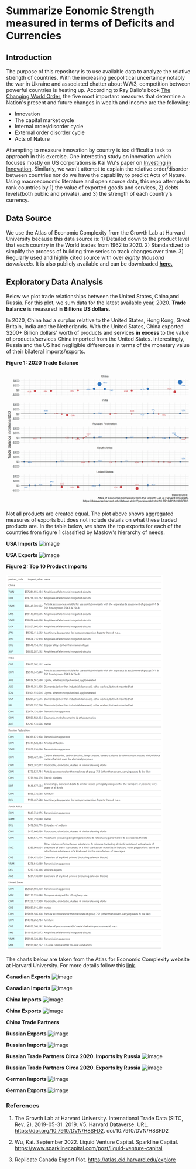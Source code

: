 # Summarize Eonomic Strength measured in terms of Deficits and Currencies

**Introduction**
---------------
The purpose of this repository is to use available data to analyze the relative strength of countries. With the increasing geopolitical uncertaincy notably the war in Ukraine and associated chatter about WW3, competition between powerful countries is heating up. According to Ray Dalio's book [The Changing World Order](https://www.youtube.com/watch?v=xguam0TKMw8), the five most important measures that determine a Nation's present and future changes in wealth and income are the following: 

* Innovation 
* The capital market cycle 
* Internal order/disorder cycle
* External order disorder cycle 
* Acts of Nature 

Attempting to measure innovation by country is too difficult a task to approach in this exercise. One interesting study on innovation which focuses mostly on US corporations is Kai Wu's paper on [Investing in Innovation](https://sparklinecapital.files.wordpress.com/2022/04/sparkline-innovation.pdf). Similarly, we won't attempt to explain the relative order/disorder between countries nor do we have the capability to predict Acts of Nature. Using macroeconomic literature and open source data, this repo attempts to rank countries by 1) the value of exported goods and services, 2) debts levels(both public and private), and 3) the strength of each country's currency.  

**Data Source**
---------------
We use the Atlas of Economic Complexity from the Growth Lab at Harvard University because this data source is: 1) Detailed down to the product level that each country in the World trades from 1962 to 2020. 2) Standardized to simplify the process of building time series to track changes over time. 3) Regularly used and highly cited source with over *eighty thousand downloads*. It is also publicly available and can be downloaded [**here.**](https://dataverse.harvard.edu/dataset.xhtml?persistentId=doi:10.7910/DVN/H8SFD2)


**Exploratory Data Analysis**
--------------------------------

Below we plot trade relationships between the United States, China,and Russia. For this plot, we sum data for the latest available year, 2020.  **Trade balance** is measured in **Billions US dollars**.

In 2020, China had a surplus relative to the United States, Hong Kong, Great Britain, India and the Netherlands. With the United States, China exported $200+ Billion dollars' worth of products and services **in excess** to the value of products/services China imported from the United States. Interestingly, Russia and the US had negligible differences in terms of the monetary value of their bilateral imports/exports. 


**Figure 1: 2020 Trade Balance**
![](output/deficit_plot_us_chn_rus.png)

Not all products are created equal. The plot above shows aggregated measures of exports but does not include details on what these traded products are. In the table below, we show the top exports for each of the countries from figure 1 classified by Maslow's hierarchy of needs. 


**USA Imports**
![image](https://user-images.githubusercontent.com/13305262/222725045-b9e8ff4b-c6f5-496e-9002-5a51225c6dce.png)

**USA Exports**
![image](https://user-images.githubusercontent.com/13305262/222726256-b249f3e8-595b-4852-b320-a00e11505707.png)

**Figure 2: Top 10 Product Imports**

![](output/usa_brics_top10_imports.png)


The charts below are taken from the Atlas for Economic Complexity website at Harvard University. For more details follow this [link](https://atlas.cid.harvard.edu/explore ).

**Canadian Exports**
![image](https://user-images.githubusercontent.com/13305262/222723723-ab2710a0-22a9-43cb-9d91-34ec055d9c32.png)

**Canadian Imports**
![image](https://user-images.githubusercontent.com/13305262/222724364-f1d06c2f-a038-418f-a15b-5add1aa597dc.png)

**China Imports**
![image](https://user-images.githubusercontent.com/13305262/222733866-612d0724-408e-450e-ac37-238903e94eb2.png)

**China Exports**
![image](https://user-images.githubusercontent.com/13305262/222734074-e476b741-0aa5-4b0a-9aa1-b526288ad4ee.png)

**China Trade Partners**

**Russian Exports**
![image](https://user-images.githubusercontent.com/13305262/222796825-141d333a-1d75-40b8-822a-45e247b88d49.png)

**Russian Imports**
![image](https://user-images.githubusercontent.com/13305262/222797098-7d85e1b0-4b21-4925-9c5f-db75ef910d7a.png)

**Russian Trade Partners Circa 2020. Imports by Russia**
![image](https://user-images.githubusercontent.com/13305262/222797482-2f3be7e8-1763-4f63-b24e-36d1d08af964.png)

**Russian Trade Partners Circa 2020. Exports by Russia**
![image](https://user-images.githubusercontent.com/13305262/222798408-4eff9d74-004b-419a-b809-2fca04cfdec2.png)

**German Imports**
![image](https://user-images.githubusercontent.com/13305262/222731468-13c021cb-0aed-430f-a7a6-88c28db9acb5.png)

**German Exports**
![image](https://user-images.githubusercontent.com/13305262/222840334-14816075-056f-422d-b998-ad85ec50b034.png)

### References 
1. The Growth Lab at Harvard University. International Trade Data (SITC, Rev. 2). 2019-05-31. 2019. V5. Harvard Dataverse. URL. https://doi.org/10.7910/DVN/H8SFD2. doi/10.7910/DVN/H8SFD2

2. Wu, Kai. September 2022. Liquid Venture Capital. Sparkline Capital. https://www.sparklinecapital.com/post/liquid-venture-capital

3. Replicate Canada Export Plot. https://atlas.cid.harvard.edu/explore 
